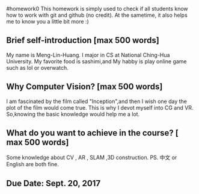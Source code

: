 #homework0
This homework is simply used to check if all students know how to work with git and github (no credit).
At the sametime, it also helps me to know you a little bit more :)

## Brief self-introduction [max 500 words]
My name is Meng-Lin-Huang. I major in CS at National Ching-Hua University.
My favorite food is sashimi,and My 	habby is play online game such as lol or overwatch. 
## Why Computer Vision? [max 500 words]
I am fascinated by the film called "Inception",and then I wish one day the plot of the film would come true.
This is why I devot myself into CG and VR.
So,knowing the basic knowledge would help me a lot.

## What do you want to achieve in the course? [ max 500 words]
Some knowledge about CV , AR , SLAM ,3D construction.
PS. 中文 or English are both fine.

## Due Date: Sept. 20, 2017
